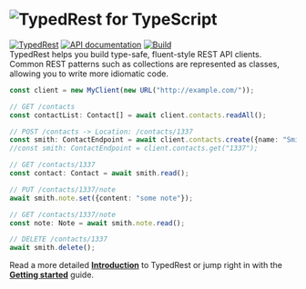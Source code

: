 # ![TypedRest](https://raw.githubusercontent.com/TypedRest/TypedRest-TypeScript/master/logo.svg) for TypeScript

[![TypedRest](https://img.shields.io/npm/v/typedrest.svg)](https://www.npmjs.com/package/typedrest)
[![API documentation](https://img.shields.io/badge/api-docs-orange.svg)](https://typescript.typedrest.net/)
[![Build](https://github.com/TypedRest/TypedRest-TypeScript/workflows/Build/badge.svg?branch=master)](https://github.com/TypedRest/TypedRest-TypeScript/actions?query=workflow%3ABuild)  
TypedRest helps you build type-safe, fluent-style REST API clients. Common REST patterns such as collections are represented as classes, allowing you to write more idiomatic code.

```typescript
const client = new MyClient(new URL("http://example.com/"));

// GET /contacts
const contactList: Contact[] = await client.contacts.readAll();

// POST /contacts -> Location: /contacts/1337
const smith: ContactEndpoint = await client.contacts.create({name: "Smith"});
//const smith: ContactEndpoint = client.contacts.get("1337");

// GET /contacts/1337
const contact: Contact = await smith.read();

// PUT /contacts/1337/note
await smith.note.set({content: "some note"});

// GET /contacts/1337/note
const note: Note = await smith.note.read();

// DELETE /contacts/1337
await smith.delete();
```

Read a more detailed **[Introduction](https://typedrest.net/introduction/)** to TypedRest or jump right in with the **[Getting started](https://typedrest.net/getting-started/typescript/)** guide.
